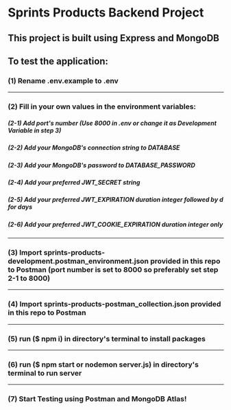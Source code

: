 # Sprints Products Backend Project

## This project is built using Express and MongoDB

## To test the application:

### (1) Rename .env.example to .env

---

### (2) Fill in your own values in the environment variables:

##### (2-1) Add port's number (Use 8000 in .env or change it as Development Variable in step 3)

##### (2-2) Add your MongoDB's connection string to DATABASE

##### (2-3) Add your MongoDB's password to DATABASE_PASSWORD

##### (2-4) Add your preferred JWT_SECRET string

##### (2-5) Add your preferred JWT_EXPIRATION duration integer followed by d for days

##### (2-6) Add your preferred JWT_COOKIE_EXPIRATION duration integer only

---

### (3) Import sprints-products-development.postman_environment.json provided in this repo to Postman (port number is set to 8000 so preferably set step 2-1 to 8000)

---

### (4) Import sprints-products-postman_collection.json provided in this repo to Postman

---

### (5) run ($ npm i) in directory's terminal to install packages

---

### (6) run ($ npm start or nodemon server.js) in directory's terminal to run server

---

### (7) Start Testing using Postman and MongoDB Atlas!
